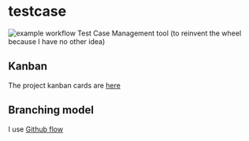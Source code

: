 # testcase
![example workflow](https://github.com/lemgrb/testcasemgmt/actions/workflows/node.js.yml/badge.svg)
Test Case Management tool (to reinvent the wheel because I have no other idea)

## Kanban

The project kanban cards are [here](https://github.com/lemgrb/testcasemgmt/projects/1)


## Branching model

I use [Github flow](https://guides.github.com/introduction/flow/)
